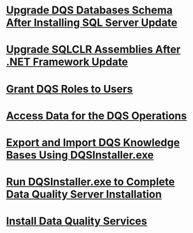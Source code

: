 # [Upgrade DQS Databases Schema After Installing SQL Server Update](upgrade-dqs-databases-schema-after-installing-sql-server-update.md)
# [Upgrade SQLCLR Assemblies After .NET Framework Update](upgrade-sqlclr-assemblies-after-.net-framework-update.md)
# [Grant DQS Roles to Users](grant-dqs-roles-to-users.md)
# [Access Data for the DQS Operations](access-data-for-the-dqs-operations.md)
# [Export and Import DQS Knowledge Bases Using DQSInstaller.exe](export-and-import-dqs-knowledge-bases-using-dqsinstaller.exe.md)
# [Run DQSInstaller.exe to Complete Data Quality Server Installation](run-dqsinstaller.exe-to-complete-data-quality-server-installation.md)
# [Install Data Quality Services](install-data-quality-services.md)

